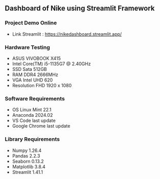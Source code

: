 ## Dashboard of Nike using Streamlit Framework

### Project Demo Online
- Link Streamlit :  https://nikedashboard.streamlit.app/

### Hardware Testing
- ASUS VIVOBOOK X415
- Intel Core(TM) i5-1135G7 @ 2.40GHz
- SSD Sata 512GB
- RAM DDR4 2666MHz
- VGA Intel UHD 620
- Resolution FHD 1920 x 1080

### Software Requirements
- OS Linux Mint 22.1
- Anaconda 2024.02
- VS Code last update
- Google Chrome last update

### Library Requirements
- Numpy 1.26.4
- Pandas 2.2.3
- Seaborn 0.13.2
- Matplotlib 3.8.4
- Streamlit 1.41.1